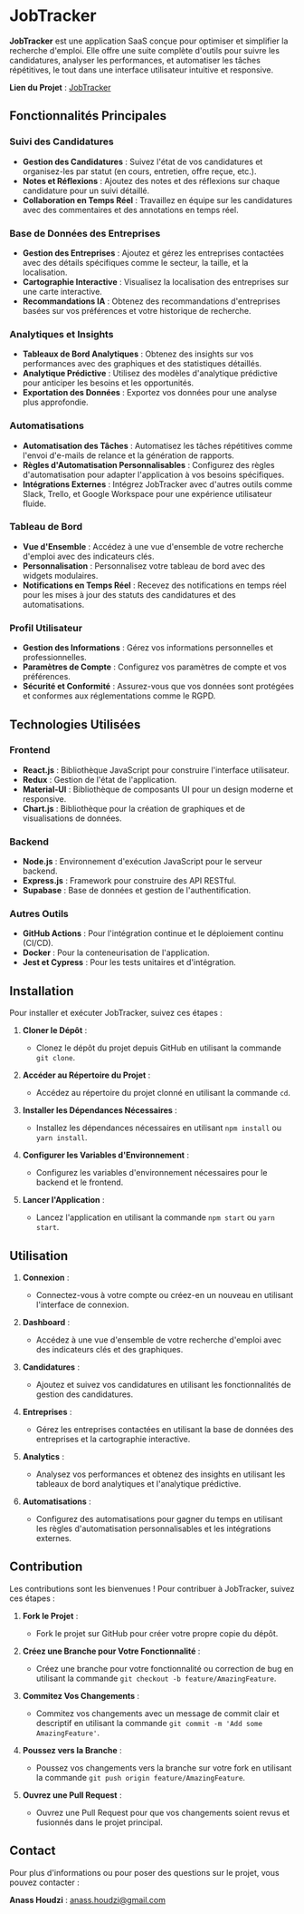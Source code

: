 # JobTracker

**JobTracker** est une application SaaS conçue pour optimiser et simplifier la recherche d'emploi. Elle offre une suite complète d'outils pour suivre les candidatures, analyser les performances, et automatiser les tâches répétitives, le tout dans une interface utilisateur intuitive et responsive.

**Lien du Projet** : [JobTracker](https://candidator-pro-assistant.lovable.app/)

## Fonctionnalités Principales

### Suivi des Candidatures
- **Gestion des Candidatures** : Suivez l'état de vos candidatures et organisez-les par statut (en cours, entretien, offre reçue, etc.).
- **Notes et Réflexions** : Ajoutez des notes et des réflexions sur chaque candidature pour un suivi détaillé.
- **Collaboration en Temps Réel** : Travaillez en équipe sur les candidatures avec des commentaires et des annotations en temps réel.

### Base de Données des Entreprises
- **Gestion des Entreprises** : Ajoutez et gérez les entreprises contactées avec des détails spécifiques comme le secteur, la taille, et la localisation.
- **Cartographie Interactive** : Visualisez la localisation des entreprises sur une carte interactive.
- **Recommandations IA** : Obtenez des recommandations d'entreprises basées sur vos préférences et votre historique de recherche.

### Analytiques et Insights
- **Tableaux de Bord Analytiques** : Obtenez des insights sur vos performances avec des graphiques et des statistiques détaillés.
- **Analytique Prédictive** : Utilisez des modèles d'analytique prédictive pour anticiper les besoins et les opportunités.
- **Exportation des Données** : Exportez vos données pour une analyse plus approfondie.

### Automatisations
- **Automatisation des Tâches** : Automatisez les tâches répétitives comme l'envoi d'e-mails de relance et la génération de rapports.
- **Règles d'Automatisation Personnalisables** : Configurez des règles d'automatisation pour adapter l'application à vos besoins spécifiques.
- **Intégrations Externes** : Intégrez JobTracker avec d'autres outils comme Slack, Trello, et Google Workspace pour une expérience utilisateur fluide.

### Tableau de Bord
- **Vue d'Ensemble** : Accédez à une vue d'ensemble de votre recherche d'emploi avec des indicateurs clés.
- **Personnalisation** : Personnalisez votre tableau de bord avec des widgets modulaires.
- **Notifications en Temps Réel** : Recevez des notifications en temps réel pour les mises à jour des statuts des candidatures et des automatisations.

### Profil Utilisateur
- **Gestion des Informations** : Gérez vos informations personnelles et professionnelles.
- **Paramètres de Compte** : Configurez vos paramètres de compte et vos préférences.
- **Sécurité et Conformité** : Assurez-vous que vos données sont protégées et conformes aux réglementations comme le RGPD.

## Technologies Utilisées

### Frontend
- **React.js** : Bibliothèque JavaScript pour construire l'interface utilisateur.
- **Redux** : Gestion de l'état de l'application.
- **Material-UI** : Bibliothèque de composants UI pour un design moderne et responsive.
- **Chart.js** : Bibliothèque pour la création de graphiques et de visualisations de données.

### Backend
- **Node.js** : Environnement d'exécution JavaScript pour le serveur backend.
- **Express.js** : Framework pour construire des API RESTful.
- **Supabase** : Base de données et gestion de l'authentification.

### Autres Outils
- **GitHub Actions** : Pour l'intégration continue et le déploiement continu (CI/CD).
- **Docker** : Pour la conteneurisation de l'application.
- **Jest et Cypress** : Pour les tests unitaires et d'intégration.

## Installation

Pour installer et exécuter JobTracker, suivez ces étapes :

1. **Cloner le Dépôt** :
   - Clonez le dépôt du projet depuis GitHub en utilisant la commande `git clone`.

2. **Accéder au Répertoire du Projet** :
   - Accédez au répertoire du projet clonné en utilisant la commande `cd`.

3. **Installer les Dépendances Nécessaires** :
   - Installez les dépendances nécessaires en utilisant `npm install` ou `yarn install`.

4. **Configurer les Variables d'Environnement** :
   - Configurez les variables d'environnement nécessaires pour le backend et le frontend.

5. **Lancer l'Application** :
   - Lancez l'application en utilisant la commande `npm start` ou `yarn start`.

## Utilisation

1. **Connexion** :
   - Connectez-vous à votre compte ou créez-en un nouveau en utilisant l'interface de connexion.

2. **Dashboard** :
   - Accédez à une vue d'ensemble de votre recherche d'emploi avec des indicateurs clés et des graphiques.

3. **Candidatures** :
   - Ajoutez et suivez vos candidatures en utilisant les fonctionnalités de gestion des candidatures.

4. **Entreprises** :
   - Gérez les entreprises contactées en utilisant la base de données des entreprises et la cartographie interactive.

5. **Analytics** :
   - Analysez vos performances et obtenez des insights en utilisant les tableaux de bord analytiques et l'analytique prédictive.

6. **Automatisations** :
   - Configurez des automatisations pour gagner du temps en utilisant les règles d'automatisation personnalisables et les intégrations externes.

## Contribution

Les contributions sont les bienvenues ! Pour contribuer à JobTracker, suivez ces étapes :

1. **Fork le Projet** :
   - Fork le projet sur GitHub pour créer votre propre copie du dépôt.

2. **Créez une Branche pour Votre Fonctionnalité** :
   - Créez une branche pour votre fonctionnalité ou correction de bug en utilisant la commande `git checkout -b feature/AmazingFeature`.

3. **Commitez Vos Changements** :
   - Commitez vos changements avec un message de commit clair et descriptif en utilisant la commande `git commit -m 'Add some AmazingFeature'`.

4. **Poussez vers la Branche** :
   - Poussez vos changements vers la branche sur votre fork en utilisant la commande `git push origin feature/AmazingFeature`.

5. **Ouvrez une Pull Request** :
   - Ouvrez une Pull Request pour que vos changements soient revus et fusionnés dans le projet principal.

## Contact

Pour plus d'informations ou pour poser des questions sur le projet, vous pouvez contacter :

**Anass Houdzi** : anass.houdzi@gmail.com
